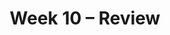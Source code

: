 ---
title: Week 10 – Review
weekNumber: 10
days:
    - date: 2025-3-10
      events: 
        - name: LEC 25
          type: lecture
          title: Residuals and Inference
          url:
          html:
          podcast:
          readings:
            - name: CIT 15.5-16.3
              url: https://inferentialthinking.com/chapters/15/5/Visual_Diagnostics.html
          keywords: residuals, residual plots, patterns, datasaurus dozen, prediction intervals
        - name: DISC 11
          type: disc
          title: Regression
          url: https://practice.dsc10.com/disc11/index.html
    - date: 2025-3-11
      events:
        - name: LAB 7
          type: lab
          title: Regression
          url: http://datahub.ucsd.edu/user-redirect/git-sync?repo=https://github.com/dsc-courses/dsc10-2025-wi&subPath=labs/lab07/lab07.ipynb
    - date: 2025-3-12
      events: 
        - name: LEC 26
          type: lecture
          title: Review
          url:
          html:
          podcast:
          readings:
        - name: QUIZ 5
          type: quiz
          title: Quiz 5 covers Lectures 22-25
    - date: 2025-3-13
      events:
        - name: PROJ
          type: proj
          title: Final Project
          url: http://datahub.ucsd.edu/user-redirect/git-sync?repo=https://github.com/dsc-courses/dsc10-2025-wi&subPath=projects/final-project/final-project.ipynb
    - date: 2025-3-14
      events: 
        - name: LEC 27
          type: lecture
          title: Review, Conclusion
          url:
          html:
          podcast:
          readings:
    - date: 2025-3-15
      events: 
        - name: EXAM
          type: exam
          title: <b>Final Exam (7-10PM)</b>
        - name: SUR
          type: survey
          title: SETs and End-of-Quarter Survey (due 8AM)
          url:
---